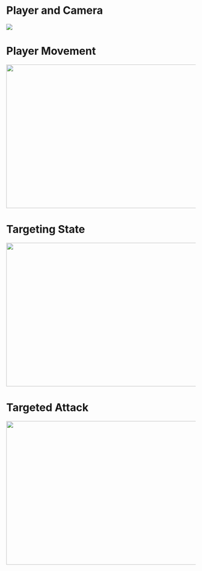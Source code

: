 
# Player and Camera

![](https://github.com/JoshuaBoyceHyland/3rdPersonUnity/blob/main/Gifs/Player.gif)


# Player Movement 

<img src="Gifs/Walking.gif" width="678" height="382"/>

# Targeting State

<img src="Gifs/Targeting.gif" width="678" height="382"/>

# Targeted Attack

<img src="Gifs/TargetedAttack.gif" width="678" height="382"/>


